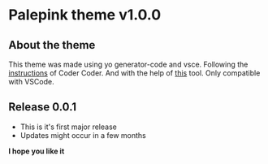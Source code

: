 # Palepink theme v1.0.0
## About the theme

This theme was made using yo generator-code and vsce. Following the [instructions](https://www.youtube.com/watch?v=pGzssFNtWXw) of Coder Coder. 
And with the help of [this](https://coder-coder.com/vs-code-theme-color-generator/) tool.
Only compatible with VSCode.

## Release 0.0.1
* This is it's first major release
* Updates might occur in a few months

**I hope you like it**
